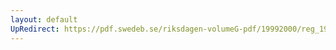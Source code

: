 ```yaml
---
layout: default
UpRedirect: https://pdf.swedeb.se/riksdagen-volumeG-pdf/19992000/reg_19992000/reg_19992000_0500.pdf
---
```

